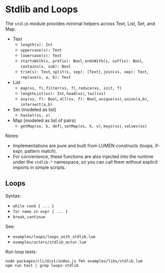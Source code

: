 # Stdlib and Loops

The `stdlib` module provides minimal helpers across Text, List, Set, and Map.

- Text
  - `length(s): Int`
  - `uppercase(s): Text`
  - `lowercase(s): Text`
  - `startsWith(s, prefix): Bool`, `endsWith(s, suffix): Bool`, `contains(s, sub): Bool`
  - `trim(s): Text`, `split(s, sep): [Text]`, `join(xs, sep): Text`, `replace(s, a, b): Text`
- List
  - `map(xs, f)`, `filter(xs, f)`, `reduce(xs, init, f)`
  - `lengthList(xs): Int`, `head(xs)`, `tail(xs)`
  - `any(xs, f): Bool`, `all(xs, f): Bool`, `unique(xs)`, `union(a,b)`, `intersect(a,b)`
- Set (modeled as list)
  - `hasSet(xs, x)`
- Map (modeled as list of pairs)
  - `getMap(xs, k, def)`, `setMap(xs, k, v)`, `keys(xs)`, `values(xs)`

Notes:
- Implementations are pure and built from LUMEN constructs (loops, if-expr, pattern match).
- For convenience, these functions are also injected into the runtime under the `stdlib.*` namespace, so you can call them without explicit imports in simple scripts.

## Loops

Syntax:
- `while cond { ... }`
- `for name in expr { ... }`
- `break`, `continue`

See:
- `examples/loops/loops_with_stdlib.lum`
- `examples/actors/stdlib_actor.lum`

Run loop tests:
```
node packages/cli/dist/index.js fmt examples/libs/stdlib.lum
npm run test | grep loops-stdlib
```